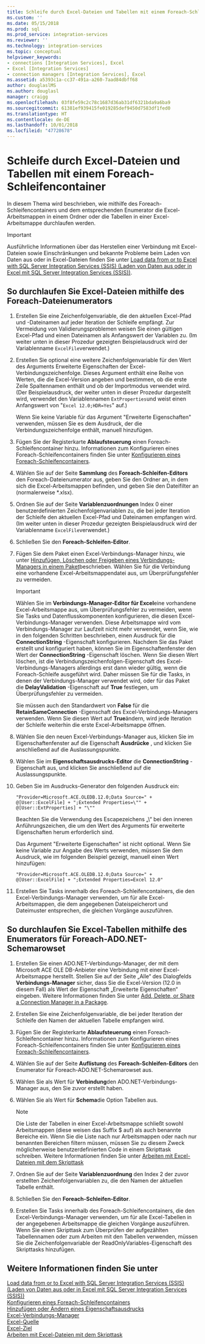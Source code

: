 ```yaml
---
title: Schleife durch Excel-Dateien und Tabellen mit einem Foreach-Schleifencontainer | Microsoft-Dokumentation
ms.custom: ''
ms.date: 05/15/2018
ms.prod: sql
ms.prod_service: integration-services
ms.reviewer: ''
ms.technology: integration-services
ms.topic: conceptual
helpviewer_keywords:
- connections [Integration Services], Excel
- Excel [Integration Services]
- connection managers [Integration Services], Excel
ms.assetid: a5393c1a-cc37-491a-a260-7aad84dbff68
author: douglaslMS
ms.author: douglasl
manager: craigg
ms.openlocfilehash: 03f8fe59c2c78c1687d36ab31df6321bda9a6ba9
ms.sourcegitcommit: 61381ef939415fe019285def9450d7583df1fed0
ms.translationtype: HT
ms.contentlocale: de-DE
ms.lasthandoff: 10/01/2018
ms.locfileid: "47728678"
---
```

# <a name="loop-through-excel-files-and-tables-by-using-a-foreach-loop-container"></a>Schleife durch Excel-Dateien und Tabellen mit einem Foreach-Schleifencontainer
  In diesem Thema wird beschrieben, wie mithilfe des Foreach-Schleifencontainers und dem entsprechenden Enumerator die Excel-Arbeitsmappen in einem Ordner oder die Tabellen in einer Excel-Arbeitsmappe durchlaufen werden.  

> [!IMPORTANT]
> Ausführliche Informationen über das Herstellen einer Verbindung mit Excel-Dateien sowie Einschränkungen und bekannte Probleme beim Laden von Daten aus oder in Excel-Dateien finden Sie unter [Load data from or to Excel with SQL Server Integration Services (SSIS) (Laden von Daten aus oder in Excel mit SQL Server Integration Services (SSIS))](../load-data-to-from-excel-with-ssis.md).
 
## <a name="to-loop-through-excel-files-by-using-the-foreach-file-enumerator"></a>So durchlaufen Sie Excel-Dateien mithilfe des Foreach-Dateienumerators  
  
1.  Erstellen Sie eine Zeichenfolgenvariable, die den aktuellen Excel-Pfad und -Dateinamen auf jeder Iteration der Schleife empfängt. Zur Vermeidung von Validierungsproblemen weisen Sie einen gültigen Excel-Pfad und einen Dateinamen als Anfangswert der Variablen zu. (Im weiter unten in dieser Prozedur gezeigten Beispielausdruck wird der Variablenname `ExcelFile`verwendet.)  
  
2.  Erstellen Sie optional eine weitere Zeichenfolgenvariable für den Wert des Arguments Erweiterte Eigenschaften der Excel-Verbindungszeichenfolge. Dieses Argument enthält eine Reihe von Werten, die die Excel-Version angeben und bestimmen, ob die erste Zeile Spaltennamen enthält und ob der Importmodus verwendet wird. (Der Beispielausdruck, der weiter unten in dieser Prozedur dargestellt wird, verwendet den Variablennamen `ExtProperties`und weist einen Anfangswert von "`Excel 12.0;HDR=Yes`" auf.)  
  
     Wenn Sie keine Variable für das Argument "Erweiterte Eigenschaften" verwenden, müssen Sie es dem Ausdruck, der die Verbindungszeichenfolge enthält, manuell hinzufügen.  
  
3.  Fügen Sie der Registerkarte **Ablaufsteuerung** einen Foreach-Schleifencontainer hinzu. Informationen zum Konfigurieren eines Foreach-Schleifencontainers finden Sie unter [Konfigurieren eines Foreach-Schleifencontainers](http://msdn.microsoft.com/library/519c6f96-5e1f-47d2-b96a-d49946948c25).  
  
4.  Wählen Sie auf der Seite **Sammlung** des **Foreach-Schleifen-Editors** den Foreach-Dateienumerator aus, geben Sie den Ordner an, in dem sich die Excel-Arbeitsmappen befinden, und geben Sie den Dateifilter an (normalerweise *.xlsx).  
  
5.  Ordnen Sie auf der Seite **Variablenzuordnungen** Index 0 einer benutzerdefinierten Zeichenfolgenvariablen zu, die bei jeder Iteration der Schleife den aktuellen Excel-Pfad und Dateinamen empfangen wird. (Im weiter unten in dieser Prozedur gezeigten Beispielausdruck wird der Variablenname `ExcelFile`verwendet.)  
  
6.  Schließen Sie den **Foreach-Schleifen-Editor**.  
  
7.  Fügen Sie dem Paket einen Excel-Verbindungs-Manager hinzu, wie unter [Hinzufügen, Löschen oder Freigeben eines Verbindungs-Managers in einem Paket](http://msdn.microsoft.com/library/6f2ba4ea-10be-4c40-9e80-7efcf6ee9655)beschrieben. Wählen Sie für die Verbindung eine vorhandene Excel-Arbeitsmappendatei aus, um Überprüfungsfehler zu vermeiden.  
  
    > [!IMPORTANT]  
    >  Wählen Sie im **Verbindungs-Manager-Editor für Excel**eine vorhandene Excel-Arbeitsmappe aus, um Überprüfungsfehler zu vermeiden, wenn Sie Tasks und Datenflusskomponenten konfigurieren, die diesen Excel-Verbindungs-Manager verwenden. Diese Arbeitsmappe wird vom Verbindungs-Manager zur Laufzeit nicht mehr verwendet, wenn Sie, wie in den folgenden Schritten beschrieben, einen Ausdruck für die **ConnectionString** -Eigenschaft konfigurieren. Nachdem Sie das Paket erstellt und konfiguriert haben, können Sie im Eigenschaftenfenster den Wert der **ConnectionString** -Eigenschaft löschen. Wenn Sie diesen Wert löschen, ist die Verbindungszeichenfolgen-Eigenschaft des Excel-Verbindungs-Managers allerdings erst dann wieder gültig, wenn die Foreach-Schleife ausgeführt wird. Daher müssen Sie für die Tasks, in denen der Verbindungs-Manager verwendet wird, oder für das Paket die **DelayValidation** -Eigenschaft auf **True** festlegen, um Überprüfungsfehler zu vermeiden.  
    >   
    >  Sie müssen auch den Standardwert von **False** für die **RetainSameConnection** -Eigenschaft des Excel-Verbindungs-Managers verwenden. Wenn Sie diesen Wert auf **True**ändern, wird jede Iteration der Schleife weiterhin die erste Excel-Arbeitsmappe öffnen.  
  
8.  Wählen Sie den neuen Excel-Verbindungs-Manager aus, klicken Sie im Eigenschaftenfenster auf die Eigenschaft **Ausdrücke** , und klicken Sie anschließend auf die Auslassungspunkte.  
  
9. Wählen Sie im **Eigenschaftsausdrucks-Editor** die **ConnectionString** -Eigenschaft aus, und klicken Sie anschließend auf die Auslassungspunkte.  
  
10. Geben Sie im Ausdrucks-Generator den folgenden Ausdruck ein:  
  
    ```  
    "Provider=Microsoft.ACE.OLEDB.12.0;Data Source=" +  @[User::ExcelFile] + ";Extended Properties=\"" + @[User::ExtProperties] + "\""  
    ```  
  
     Beachten Sie die Verwendung des Escapezeichens „\\“ bei den inneren Anführungszeichen, die um den Wert des Arguments für erweiterte Eigenschaften herum erforderlich sind.  
  
     Das Argument "Erweiterte Eigenschaften" ist nicht optional. Wenn Sie keine Variable zur Angabe des Werts verwenden, müssen Sie dem Ausdruck, wie im folgenden Beispiel gezeigt, manuell einen Wert hinzufügen:  
  
    ```  
    "Provider=Microsoft.ACE.OLEDB.12.0;Data Source=" +  @[User::ExcelFile] + ";Extended Properties=Excel 12.0"  
    ```  
  
11. Erstellen Sie Tasks innerhalb des Foreach-Schleifencontainers, die den Excel-Verbindungs-Manager verwenden, um für alle Excel-Arbeitsmappen, die dem angegebenen Dateispeicherort und Dateimuster entsprechen, die gleichen Vorgänge auszuführen.  
  
## <a name="to-loop-through-excel-tables-by-using-the-foreach-adonet-schema-rowset-enumerator"></a>So durchlaufen Sie Excel-Tabellen mithilfe des Enumerators für Foreach-ADO.NET-Schemarowset  
  
1.  Erstellen Sie einen ADO.NET-Verbindungs-Manager, der mit dem Microsoft ACE OLE DB-Anbieter eine Verbindung mit einer Excel-Arbeitsmappe herstellt. Stellen Sie auf der Seite „Alle“ des Dialogfelds **Verbindungs-Manager** sicher, dass Sie die Excel-Version (12.0 in diesem Fall) als Wert der Eigenschaft „Erweiterte Eigenschaften“ eingeben. Weitere Informationen finden Sie unter [Add, Delete, or Share a Connection Manager in a Package](http://msdn.microsoft.com/library/6f2ba4ea-10be-4c40-9e80-7efcf6ee9655).  
  
2.  Erstellen Sie eine Zeichenfolgenvariable, die bei jeder Iteration der Schleife den Namen der aktuellen Tabelle empfangen wird.  
  
3.  Fügen Sie der Registerkarte **Ablaufsteuerung** einen Foreach-Schleifencontainer hinzu. Informationen zum Konfigurieren eines Foreach-Schleifencontainers finden Sie unter [Konfigurieren eines Foreach-Schleifencontainers](http://msdn.microsoft.com/library/519c6f96-5e1f-47d2-b96a-d49946948c25).  
  
4.  Wählen Sie auf der Seite **Auflistung** des **Foreach-Schleifen-Editors** den Enumerator für Foreach-ADO.NET-Schemarowset aus.  
  
5.  Wählen Sie als Wert für **Verbindung**den ADO.NET-Verbindungs-Manager aus, den Sie zuvor erstellt haben.  
  
6.  Wählen Sie als Wert für **Schema**die Option Tabellen aus.  
  
    > [!NOTE]  
    >  Die Liste der Tabellen in einer Excel-Arbeitsmappe schließt sowohl Arbeitsmappen (diese weisen das Suffix $ auf) als auch benannte Bereiche ein. Wenn Sie die Liste nach nur Arbeitsmappen oder nach nur benannten Bereichen filtern müssen, müssen Sie zu diesem Zweck möglicherweise benutzerdefinierten Code in einem Skripttask schreiben. Weitere Informationen finden Sie unter [Arbeiten mit Excel-Dateien mit dem Skripttask](../../integration-services/extending-packages-scripting-task-examples/working-with-excel-files-with-the-script-task.md)  
  
7.  Ordnen Sie auf der Seite **Variablenzuordnung** den Index 2 der zuvor erstellten Zeichenfolgenvariablen zu, die den Namen der aktuellen Tabelle enthält.  
  
8.  Schließen Sie den **Foreach-Schleifen-Editor**.  
  
9. Erstellen Sie Tasks innerhalb des Foreach-Schleifencontainers, die den Excel-Verbindungs-Manager verwenden, um für alle Excel-Tabellen in der angegebenen Arbeitsmappe die gleichen Vorgänge auszuführen. Wenn Sie einen Skripttask zum Überprüfen der aufgezählten Tabellennamen oder zum Arbeiten mit den Tabellen verwenden, müssen Sie die Zeichenfolgenvariable der ReadOnlyVariables-Eigenschaft des Skripttasks hinzufügen.  
  
## <a name="see-also"></a>Weitere Informationen finden Sie unter  
 [Load data from or to Excel with SQL Server Integration Services (SSIS) (Laden von Daten aus oder in Excel mit SQL Server Integration Services (SSIS))](../load-data-to-from-excel-with-ssis.md)  
 [Konfigurieren eines Foreach-Schleifencontainers](http://msdn.microsoft.com/library/519c6f96-5e1f-47d2-b96a-d49946948c25)   
 [Hinzufügen oder Ändern eines Eigenschaftsausdrucks](../../integration-services/expressions/add-or-change-a-property-expression.md)   
 [Excel-Verbindungs-Manager](../../integration-services/connection-manager/excel-connection-manager.md)   
 [Excel-Quelle](../../integration-services/data-flow/excel-source.md)   
 [Excel-Ziel](../../integration-services/data-flow/excel-destination.md)   
 [Arbeiten mit Excel-Dateien mit dem Skripttask](../../integration-services/extending-packages-scripting-task-examples/working-with-excel-files-with-the-script-task.md)  
  
  
